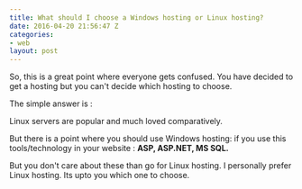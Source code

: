 ```yaml
---
title: What should I choose a Windows hosting or Linux hosting?
date: 2016-04-20 21:56:47 Z
categories:
- web
layout: post
---
```


So, this is a great point where everyone gets confused. You have decided to get a hosting but you can't decide which hosting to choose.

The simple answer is :

Linux servers are popular and much loved comparatively.

But there is a point where you should use Windows hosting:
if you use this tools/technology in your website  : <b> ASP, ASP.NET, MS SQL.</b>

But you don't care about these than go for Linux hosting. I personally prefer Linux hosting. Its upto you which one to choose.
